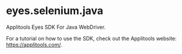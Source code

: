 # eyes.selenium.java
Applitools Eyes SDK For Java WebDriver.

For a tutorial on how to use the SDK, check out the Applitools website: https://applitools.com/.

